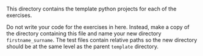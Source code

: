 This directory contains the template python projects for each of the exercises.

Do not write your code for the exercises in here. Instead, make a copy of the directory containing this file and name your new directory `firstname_surname`. The test files contain relative paths so the new directory should be at the same level as the parent `template` directory.
